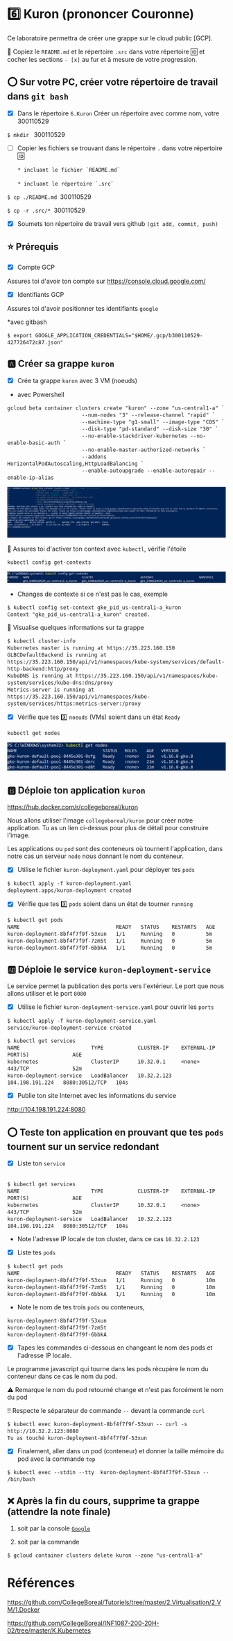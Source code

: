 # :six: Kuron (prononcer Couronne)

Ce laboratoire permettra de créer une grappe sur le cloud public [GCP]. 

:closed_book: Copiez le `README.md` et le répertoire `.src` dans votre répertoire :id: et cocher les sections `- [x]` au fur et à mesure de votre progression.

## :o: Sur votre PC, créer votre répertoire de travail dans `git bash`

- [X] Dans le répertoire `6.Kuron` Créer un répertoire avec comme nom, votre 300110529

`$ mkdir ` 300110529

- [ ] Copier les fichiers se trouvant dans le répertoire `.` dans votre répertoire :id:

      * incluant le fichier `README.md` 

      * incluant le répertoire `.src` 


`$ cp ./README.md `300110529` `

`$ cp -r .src/* `300110529` `

- [X] Soumets ton répertoire de travail vers github `(git add, commit, push)` 


## :star: Prérequis

- [X] Compte GCP

Assures toi d'avoir ton compte sur https://console.cloud.google.com/

- [X] Identifiants GCP 

Assures toi d'avoir positionner tes identifiants `google`

*avec gitbash

```
$ export GOOGLE_APPLICATION_CREDENTIALS="$HOME/.gcp/b300110529-427726472c87.json"
```

## :a: Créer sa grappe `kuron`

- [X] Crée ta grappe `kuron` avec 3 VM (noeuds)

* avec Powershell
```
gcloud beta container clusters create "kuron" --zone "us-central1-a" `
                        --num-nodes "3" --release-channel "rapid" `
                        --machine-type "g1-small" --image-type "COS" `
                        --disk-type "pd-standard" --disk-size "30" `
                        --no-enable-stackdriver-kubernetes --no-enable-basic-auth `
                        --no-enable-master-authorized-networks `
                        --addons HorizontalPodAutoscaling,HttpLoadBalancing `
                        --enable-autoupgrade --enable-autorepair --enable-ip-alias
```

![image](photo/Kuron.PNG)

:round_pushpin: Assures toi d'activer ton context avec `kubectl`, vérifie l'étoile
```
kubectl config get-contexts
```
![image](photo/kuron1.PNG)

* Changes de contexte si ce n'est pas le cas, exemple

```
$ kubectl config set-context gke_pid_us-central1-a_kuron
Context "gke_pid_us-central1-a_kuron" created.
```

:round_pushpin: Visualise quelques informations sur ta grappe

```
$ kubectl cluster-info
Kubernetes master is running at https://35.223.160.150
GLBCDefaultBackend is running at https://35.223.160.150/api/v1/namespaces/kube-system/services/default-http-backend:http/proxy
KubeDNS is running at https://35.223.160.150/api/v1/namespaces/kube-system/services/kube-dns:dns/proxy
Metrics-server is running at https://35.223.160.150/api/v1/namespaces/kube-system/services/https:metrics-server:/proxy
```

- [X] Vérifie que tes :three: `noeuds` (VMs) soient dans un état `Ready`

```
kubectl get nodes
```
![image](photo/Kuron2.PNG)

## :b: Déploie ton application `kuron`
https://hub.docker.com/r/collegeboreal/kuron

Nous allons utiliser l'image `collegeboreal/kuron` pour créer notre application. Tu as un lien ci-dessus pour plus de détail pour construire l'image.

Les applications ou `pod` sont des conteneurs où tournent l'application, dans notre cas un serveur `node` nous donnant le nom du conteneur.

- [X] Utilise le fichier `kuron-deployment.yaml` pour déployer tes `pods`

```
$ kubectl apply -f kuron-deployment.yaml 
deployment.apps/kuron-deployment created
```
- [X] Vérifie que tes :three: `pods` soient dans un état de tourner `running`

```
$ kubectl get pods
NAME                               READY   STATUS    RESTARTS   AGE
kuron-deployment-8bf4f7f9f-53xun   1/1     Running   0          5m
kuron-deployment-8bf4f7f9f-7zm5t   1/1     Running   0          5m
kuron-deployment-8bf4f7f9f-6bbkA   1/1     Running   0          5m
```

## :ab: Déploie le service `kuron-deployment-service`

Le service permet la publication des ports vers l'extérieur. Le port que nous allons utiliser et le port `8080`

- [X] Utilise le fichier `kuron-deployment-service.yaml` pour ouvrir les `ports`

```
$ kubectl apply -f kuron-deployment-service.yaml 
service/kuron-deployment-service created
```

```
$ kubectl get services
NAME                       TYPE           CLUSTER-IP    EXTERNAL-IP   PORT(S)              AGE
kubernetes                 ClusterIP      10.32.0.1     <none>        443/TCP              52m
kuron-deployment-service   LoadBalancer   10.32.2.123   104.198.191.224   8080:30512/TCP   104s
```

- [X] Publie ton site Internet avec les informations du service


http://104.198.191.224:8080

## :o: Teste ton application en prouvant que tes `pods` tournent sur un service redondant

- [X] Liste ton `service`

```

$ kubectl get services   
NAME                       TYPE           CLUSTER-IP    EXTERNAL-IP   PORT(S)              AGE
kubernetes                 ClusterIP      10.32.0.1     <none>        443/TCP              52m
kuron-deployment-service   LoadBalancer   10.32.2.123   104.198.191.224   8080:30512/TCP   104s

```
     
 * Note l'adresse IP locale de ton cluster, dans ce cas `10.32.2.123` 

- [X] Liste tes `pods`

```
$ kubectl get pods 
NAME                               READY   STATUS    RESTARTS   AGE
kuron-deployment-8bf4f7f9f-53xun   1/1     Running   0          10m
kuron-deployment-8bf4f7f9f-7zm5t   1/1     Running   0          10m
kuron-deployment-8bf4f7f9f-6bbkA   1/1     Running   0          10m

```

* Note le nom de tes trois `pods` ou conteneurs,
```
kuron-deployment-8bf4f7f9f-53xun
kuron-deployment-8bf4f7f9f-7zm5t
kuron-deployment-8bf4f7f9f-6bbkA
````


- [X] Tapes les commandes ci-dessous en changeant le nom des pods et l'adresse IP locale.

Le programme javascript qui tourne dans les pods récupère le nom du conteneur dans ce cas le nom du pod.

:warning: Remarque le nom du pod retourné change et n'est pas forcément le nom du pod

:bangbang: Respecte le séparateur de commande `--` devant la commande `curl`

```
$ kubectl exec kuron-deployment-8bf4f7f9f-53xun -- curl -s http://10.32.2.123:8080
Tu as touché kuron-deployment-8bf4f7f9f-53xun
```

- [X] Finalement, aller dans un pod (conteneur) et donner la taille mémoire du pod avec la commande `top`

```
$ kubectl exec --stdin --tty  kuron-deployment-8bf4f7f9f-53xun -- /bin/bash
```

## :x: Après la fin du cours, supprime ta grappe (attendre la note finale)

1. soit par la console [`Google`](https://console.cloud.google.com/)

1. soit par la commande
```
$ gcloud container clusters delete kuron --zone "us-central1-a"
```


# Références

https://github.com/CollegeBoreal/Tutoriels/tree/master/2.Virtualisation/2.VM/1.Docker

https://github.com/CollegeBoreal/INF1087-200-20H-02/tree/master/K.Kubernetes
